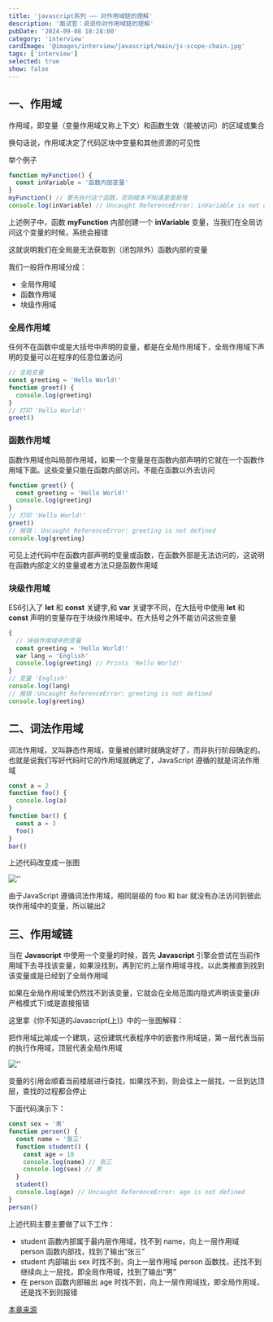 ```yaml
---
title: 'javascript系列 —— 对作用域链的理解'
description: '面试官：说说你对作用域链的理解'
pubDate: '2024-09-08 18:28:00'
category: 'interview'
cardImage: '@images/interview/javascript/main/js-scope-chain.jpg'
tags: ['interview']
selected: true
show: false
---
```


## 一、作用域

作用域，即变量（变量作用域又称上下文）和函数生效（能被访问）的区域或集合

换句话说，作用域决定了代码区块中变量和其他资源的可见性

举个例子

```js
function myFunction() {
  const inVariable = '函数内部变量'
}
myFunction() // 要先执行这个函数，否则根本不知道里面是啥
console.log(inVariable) // Uncaught ReferenceError: inVariable is not defined
```

上述例子中，函数 **myFunction** 内部创建一个 **inVariable** 变量，当我们在全局访问这个变量的时候，系统会报错

这就说明我们在全局是无法获取到（闭包除外）函数内部的变量

我们一般将作用域分成：

- 全局作用域
- 函数作用域
- 块级作用域

### 全局作用域

任何不在函数中或是大括号中声明的变量，都是在全局作用域下，全局作用域下声明的变量可以在程序的任意位置访问

```js
// 全局变量
const greeting = 'Hello World!'
function greet() {
  console.log(greeting)
}
// 打印 'Hello World!'
greet()
```

### 函数作用域

函数作用域也叫局部作用域，如果一个变量是在函数内部声明的它就在一个函数作用域下面。这些变量只能在函数内部访问，不能在函数以外去访问

```js
function greet() {
  const greeting = 'Hello World!'
  console.log(greeting)
}
// 打印 'Hello World!'
greet()
// 报错： Uncaught ReferenceError: greeting is not defined
console.log(greeting)
```

可见上述代码中在函数内部声明的变量或函数，在函数外部是无法访问的，这说明在函数内部定义的变量或者方法只是函数作用域

### 块级作用域

ES6引入了 **let** 和 **const** 关键字,和 **var** 关键字不同，在大括号中使用 **let** 和 **const** 声明的变量存在于块级作用域中。在大括号之外不能访问这些变量

```js
{
  // 块级作用域中的变量
  const greeting = 'Hello World!'
  var lang = 'English'
  console.log(greeting) // Prints 'Hello World!'
}
// 变量 'English'
console.log(lang)
// 报错：Uncaught ReferenceError: greeting is not defined
console.log(greeting)
```

## 二、词法作用域

词法作用域，又叫静态作用域，变量被创建时就确定好了，而非执行阶段确定的。也就是说我们写好代码时它的作用域就确定了，JavaScript 遵循的就是词法作用域

```js
const a = 2
function foo() {
  console.log(a)
}
function bar() {
  const a = 3
  foo()
}
bar()
```

上述代码改变成一张图

![''](@images/interview/javascript/js-scope-chain/image.jpg)

由于JavaScript 遵循词法作用域，相同层级的 foo 和 bar 就没有办法访问到彼此块作用域中的变量，所以输出2

## 三、作用域链

当在 **Javascript** 中使用一个变量的时候，首先 **Javascript** 引擎会尝试在当前作用域下去寻找该变量，如果没找到，再到它的上层作用域寻找，以此类推直到找到该变量或是已经到了全局作用域

如果在全局作用域里仍然找不到该变量，它就会在全局范围内隐式声明该变量(非严格模式下)或是直接报错

这里拿《你不知道的Javascript(上)》中的一张图解释：

把作用域比喻成一个建筑，这份建筑代表程序中的嵌套作用域链，第一层代表当前的执行作用域，顶层代表全局作用域

![''](@images/interview/javascript/js-scope-chain/image2.jpg)

变量的引用会顺着当前楼层进行查找，如果找不到，则会往上一层找，一旦到达顶层，查找的过程都会停止

下面代码演示下：

```js
const sex = '男'
function person() {
  const name = '张三'
  function student() {
    const age = 18
    console.log(name) // 张三
    console.log(sex) // 男
  }
  student()
  console.log(age) // Uncaught ReferenceError: age is not defined
}
person()
```

上述代码主要主要做了以下工作：

- student 函数内部属于最内层作用域，找不到 name，向上一层作用域 person 函数内部找，找到了输出“张三”
- student 内部输出 sex 时找不到，向上一层作用域 person 函数找，还找不到继续向上一层找，即全局作用域，找到了输出“男”
- 在 person 函数内部输出 age 时找不到，向上一层作用域找，即全局作用域，还是找不到则报错

[本章来源](https://vue3js.cn/interview/JavaScript/scope.html)
